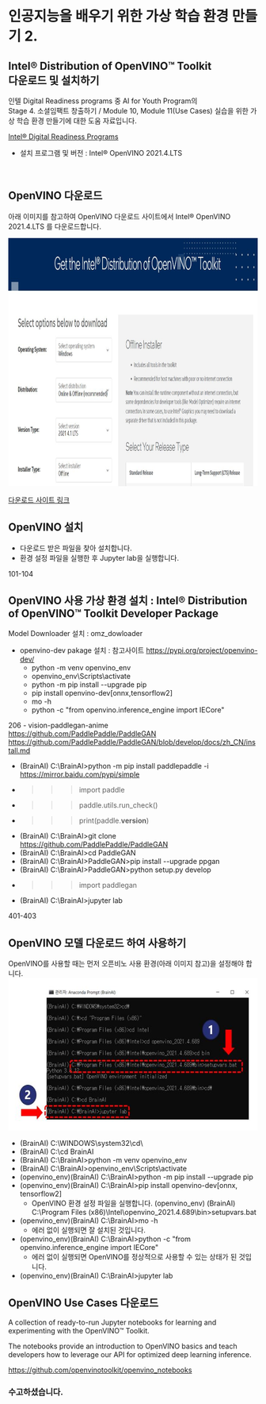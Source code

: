 # 인공지능을 배우기 위한 가상 학습 환경 만들기 2.
## Intel® Distribution of OpenVINO™ Toolkit  <br> 다운로드 및 설치하기      

  인텔 Digital Readiness programs 중 AI for Youth Program의 <br>
  Stage 4. 소셜임팩트 창출하기 / Module 10, Module 11(Use Cases) 실습을 위한 가상 학습 환경 만들기에 대한 도움 자료입니다. 
  
  <a href="https://www.intel.com/content/www/us/en/corporate/artificial-intelligence/digital-readiness-home.html" target="_blank"> Intel® Digital Readiness Programs </a> <br>
  
 - 설치 프로그램 및 버전 : Intel® OpenVINO 2021.4.LTS    
  <br>

## OpenVINO 다운로드 
  
  아래 이미지를 참고하여 OpenVINO 다운로드 사이트에서 Intel® OpenVINO 2021.4.LTS 를 다운로드합니다.
  
  <img src="https://github.com/BrainAI-Lab/openvino/blob/main/openvino-2021.4.lts.JPG" style="width:1400px;height:500px;">

  <a href="https://www.intel.com/content/www/us/en/developer/tools/openvino-toolkit-download.html?operatingsystem=window&distributions=webdownload&version=2021%204.1%20LTS&options=offline" target="_blank"> 다운로드 사이트 링크 </a>
  
## OpenVINO 설치

 - 다운로드 받은 파일을 찾아 설치합니다.
 - 환경 설정 파일을 실행한 후 Jupyter lab을 실행합니다.

101-104
## OpenVINO 사용 가상 환경 설치 : Intel® Distribution of OpenVINO™ Toolkit Developer Package
   Model Downloader 설치 : omz_dowloader
 - openvino-dev pakage 설치 : 참고사이트 https://pypi.org/project/openvino-dev/ <br>
   * python -m venv openvino_env <br>
   * openvino_env\Scripts\activate <br>
   * python -m pip install --upgrade pip <br>
   * pip install openvino-dev[onnx,tensorflow2] <br>
   * mo -h  <br>
   * python -c "from openvino.inference_engine import IECore" 


206 - vision-paddlegan-anime
https://github.com/PaddlePaddle/PaddleGAN
https://github.com/PaddlePaddle/PaddleGAN/blob/develop/docs/zh_CN/install.md

 - (BrainAI) C:\BrainAI>python -m pip install paddlepaddle -i https://mirror.baidu.com/pypi/simple
 - >>> import paddle
 - >>> paddle.utils.run_check()
 - >>> print(paddle.__version__)
 - (BrainAI) C:\BrainAI>git clone https://github.com/PaddlePaddle/PaddleGAN
 - (BrainAI) C:\BrainAI>cd PaddleGAN
 - (BrainAI) C:\BrainAI>PaddleGAN>pip install --upgrade ppgan
 - (BrainAI) C:\BrainAI>PaddleGAN>python setup.py develop
 -  >>> import paddlegan
 - (BrainAI) C:\BrainAI>jupyter lab 


 
401-403
## OpenVINO 모델 다운로드 하여 사용하기

  OpenVINO를 사용할 때는 먼저 오픈비노 사용 환경(아래 이미지 참고)을 설정해야 합니다. 
  <img src="https://github.com/BrainAI-Lab/openvino/blob/main/openvino-2021.4.lts-01.JPG" style="width:586px;height:307px;">
  
 - (BrainAI) C:\WINDOWS\system32\cd\
 - (BrainAI) C:\cd BrainAI
 - (BrainAI) C:\BrainAI>python -m venv openvino_env
 - (BrainAI) C:\BrainAI>openvino_env\Scripts\activate
 - (openvino_env)(BrainAI) C:\BrainAI>python -m pip install --upgrade pip
 - (openvino_env)(BrainAI) C:\BrainAI>pip install openvino-dev[onnx, tensorflow2]
   * OpenVINO 환경 설정 파일을 실행합니다. (openvino_env) (BrainAI) C:\Program Files (x86)\Intel\openvino_2021.4.689\bin>setupvars.bat
 - (openvino_env)(BrainAI) C:\BrainAI>mo -h
   * 에러 없이 실행되면 잘 설치된 것입니다.
 - (openvino_env)(BrainAI) C:\BrainAI>python -c "from openvino.inference_engine import IECore" 
   * 에러 없이 실행되면 OpenVINO를 정상적으로 사용할 수 있는 상태가 된 것입니다.
 - (openvino_env)(BrainAI) C:\BrainAI>jupyter lab


## OpenVINO Use Cases 다운로드 

  A collection of ready-to-run Jupyter notebooks for learning and experimenting with the OpenVINO™ Toolkit. 
  
  The notebooks provide an introduction to OpenVINO basics and teach developers how to leverage our API for optimized deep learning inference.
  
  https://github.com/openvinotoolkit/openvino_notebooks
  
  
### 수고하셨습니다.
  
 
